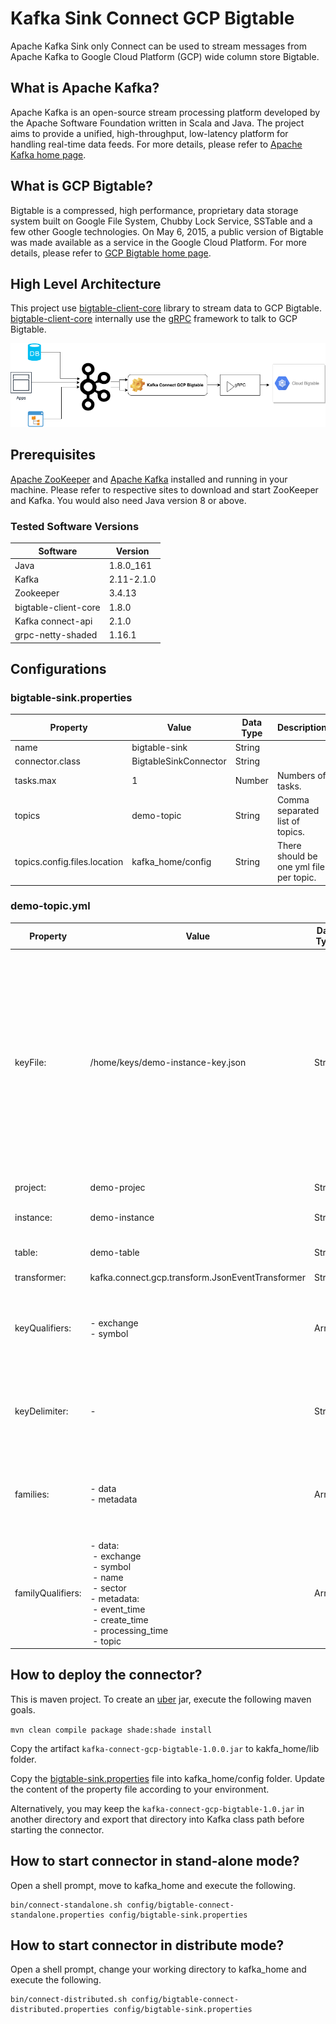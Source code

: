 # Kafka Sink Connect GCP Bigtable

Apache Kafka Sink only Connect can be used to stream messages from Apache Kafka to Google Cloud Platform (GCP) wide column store Bigtable.

## What is Apache Kafka?

Apache Kafka is an open-source stream processing platform developed by the Apache Software Foundation written in Scala and Java. The project aims to provide a unified, high-throughput, low-latency platform for handling real-time data feeds. For more details, please refer to [Apache Kafka home page](https://kafka.apache.org/).

## What is GCP Bigtable?

Bigtable is a compressed, high performance, proprietary data storage system built on Google File System, Chubby Lock Service, SSTable and a few other Google technologies. On May 6, 2015, a public version of Bigtable was made available as a service in the Google Cloud Platform. For more details, please refer to [GCP Bigtable home page](https://cloud.google.com/bigtable/).

## High Level Architecture

This project use [bigtable-client-core](https://mvnrepository.com/artifact/com.google.cloud.bigtable/bigtable-client-core) library to stream data to GCP Bigtable. [bigtable-client-core](https://mvnrepository.com/artifact/com.google.cloud.bigtable/bigtable-client-core) internally use the [gRPC](https://grpc.io/) framework to talk to GCP Bigtable.

![Kafka Connect GCP Bigtable](kafka-connect-bigtable.png)

## Prerequisites

[Apache ZooKeeper](https://zookeeper.apache.org) and [Apache Kafka](https://kafka.apache.org) installed and running in your machine. Please refer to respective sites to download and start ZooKeeper and Kafka. You would also need Java version 8 or above.

### Tested Software Versions

| Software      | Version       |           
| ------------- |---------------| 
| Java          | 1.8.0_161     | 
| Kafka         | 2.11-2.1.0    |
| Zookeeper     | 3.4.13        |
| bigtable-client-core | 1.8.0  |
| Kafka connect-api | 2.1.0     |
| grpc-netty-shaded | 1.16.1    |

## Configurations

### bigtable-sink.properties

| Property      					  | Value       				    | Data Type    | Description     								|       
|---------------------------------|-----------------------------|--------------|------------------------------------------------	|
| name          					  | bigtable-sink    		 	| String		   |                 								|
| connector.class        		  | BigtableSinkConnector       | String	       |                 								|
| tasks.max        				  | 1 							| Number 	   | Numbers of tasks.								|
| topics							  | demo-topic					| String		   | Comma separated list of topics. 				|
| topics.config.files.location    | kafka_home/config    		| String		   |	 There should be one yml file per topic.  	|	

### demo-topic.yml

| Property      					| Value  			| Data Type |					   Description       				   		 						 |     
|-------------------------------|--------------------|--------------|------------------------------------------------------------------|
| keyFile:	   				    |	 /home/keys/demo-instance-key.json | String	 | GCP Connect Key File. This is a topic level configuration because you could subscribe from multiple topics and messages from one topic may go to a table in instance A and messages from another topic may go to a table in instance B |		
| project: 					    | demo-projec	| String |					    Name of the GCP Project | 
| instance: 					    | demo-instance	 | String |				    Name of GCP Bigtable instance | 
| table: 							| demo-table| 	 String |				     Name of GCP Bigtable table | 
| transformer: 					| kafka.connect.gcp.transform.JsonEventTransformer | String|	   | Transformer to transform the message to Bigtable writable row. You may provide your own implementation. | 
| keyQualifiers: | 		 - exchange	<br/> - symbol| Array| Bigtable row key qualifier. Configured element names would be used to construct the row keys. | 
| keyDelimiter: | - | String | Delimiter to use if there are more than one element to construct row key. |
| families:  	| - data	 <br/> - metadata | Array | Column families in the Bigtable table. This configuration will be used by the transformer. | 
| familyQualifiers: | - data:	 <br> &nbsp;- exchange <br> &nbsp;- symbol <br> &nbsp;- name <br> &nbsp;- sector	 <br/> - metadata:	 <br> &nbsp;- event_time <br> &nbsp;- create_time <br> &nbsp;- processing_time <br> &nbsp;- topic| Array | Column family to columns mapping. | 
						 	 
												   


## How to deploy the connector?

This is maven project. To create an [uber](https://maven.apache.org/plugins/maven-shade-plugin/index.html) jar, execute the following maven goals.

```mvn clean compile package shade:shade install```

Copy the artifact ```kafka-connect-gcp-bigtable-1.0.0.jar``` to kakfa_home/lib folder.

Copy the [bigtable-sink.properties](https://github.com/sanjuthomas/kafka-connect-gcp-bigtable/blob/master/config/bigtable-sink.properties) file into kafka_home/config folder. Update the content of the property file according to your environment.

Alternatively, you may keep the ```kafka-connect-gcp-bigtable-1.0.jar``` in another directory and export that directory into Kafka class path before starting the connector.

## How to start connector in stand-alone mode?

Open a shell prompt, move to kafka_home and execute the following.

```
bin/connect-standalone.sh config/bigtable-connect-standalone.properties config/bigtable-sink.properties
```

## How to start connector in distribute mode?

Open a shell prompt, change your working directory to kafka_home and execute the following.

```
bin/connect-distributed.sh config/bigtable-connect-distributed.properties config/bigtable-sink.properties
```


